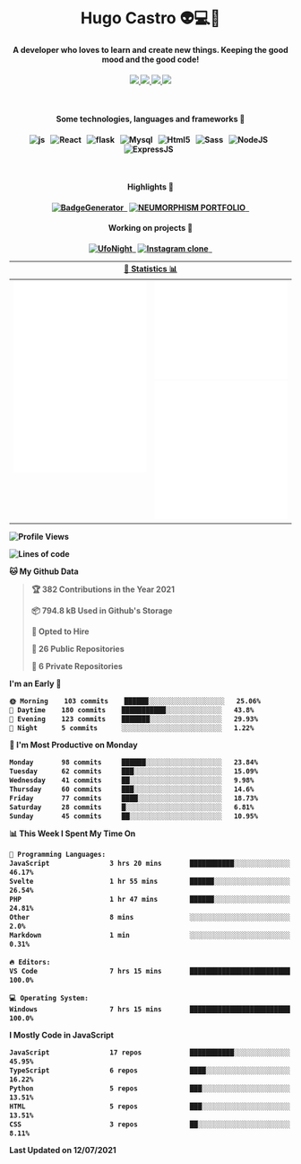 <h1 align="center">Hugo Castro 👽💻🌌</h1>
<h4 align="center">A developer who loves to learn and create new things. Keeping the good mood and the good code!<h4/>
<p align="center">
		<a href="https://stackoverflow.com/users/11444549/hugo">
		<img src="https://img.shields.io/badge/-Stackoverflow-79db75?style=for-the-badge&logo=Stackoverflow&logoColor=white" />
	</a>
		<a href="https://api.whatsapp.com/send?phone=5532988940411text=Oii, vim pelo github!">
		<img src="https://img.shields.io/badge/WHATSAPP-79db75.svg?&style=for-the-badge&logo=whatsapp&logoColor=white" />
	</a>
		<a href="mailto:hugocastrohc@outlook.com">
		<img src="https://img.shields.io/badge/email-79db75.svg?&style=for-the-badge&logo=protonmail&logoColor=white" />
	<a href="https://open.spotify.com/user/22uat6ppbmvcvyia5me7tdmci">
		<img src="https://img.shields.io/badge/spotify-79db75.svg?&style=for-the-badge&logo=spotify&logoColor=white" />
	</a>
</p>

<br>

<h4 align="center"> Some technologies, languages and frameworks 🚀<h4/>
<p align="center">
	<img src="https://img.shields.io/badge/javascript-79db75.svg?&style=for-the-badge&logo=javascript&logoColor=white" alt="js" />&nbsp;&nbsp;
	<img src="https://img.shields.io/badge/-React-79db75?style=for-the-badge&logo=react&logoColor=white" alt="React" />&nbsp;&nbsp;
	<img src="https://img.shields.io/badge/flask-79db75.svg?&style=for-the-badge&logo=flask&logoColor=white" alt="flask" />&nbsp;&nbsp;
	<img src="https://img.shields.io/badge/mysql-79db75.svg?style=for-the-badge&logo=mysql&logoColor=white" alt="Mysql" />&nbsp;&nbsp;
	<img src="https://img.shields.io/badge/html5-79db75.svg?style=for-the-badge&logo=html5&logoColor=white" alt="Html5" />&nbsp;&nbsp;
	<img src="https://img.shields.io/badge/sass-79db75.svg?style=for-the-badge&logo=sass&logoColor=white" alt="Sass" />&nbsp;&nbsp;
	<img src="https://img.shields.io/badge/node.js-79db75.svg?style=for-the-badge&" alt="NodeJS" />&nbsp;&nbsp;
	<img src="https://img.shields.io/badge/express.js-79db75.svg?style=for-the-badge&" alt="ExpressJS" />&nbsp;&nbsp;
	

</p>

<br>
<h4 align="center"> Highlights 🔆<h4/>
<p align="center">
	  <a text-decoration="none" href="https://pypi.org/project/BadgeGenerator"><img src="https://img.shields.io/badge/BadgeGenerator-79db75.svg?style=for-the-badge&logo=pythonfor-the-badge&logo=django" alt="BadgeGenerator" />&nbsp;&nbsp;<a/>
	<a text-decoration="none" href="https://github.com/HugoCastroBR/Neumorphism_Portfolio"><img src="https://img.shields.io/badge/neumorphism_portfolio-79db75.svg?style=for-the-badge" alt="NEUMORPHISM PORTFOLIO" />&nbsp;&nbsp;<a/>
</p>
<h4 align="center"> Working on projects 🔨<h4/>
	
<p align="center">
	<a text-decoration="none" href="https://github.com/HugoCastroBR/ufonight"><img src="https://img.shields.io/badge/UfoNight-79db75.svg?style=for-the-badge" alt="UfoNight"/>&nbsp;&nbsp;<a/>
		<a text-decoration="none" href="https://github.com/HugoCastroBR/ufonight"><img src="https://img.shields.io/badge/Instagram%20Clone-79db75.svg?style=for-the-badge" alt="Instagram clone"/>&nbsp;&nbsp;<a/>
</p>

<table>
	<tr>
	    <th colspan="2" align="center">
	      <a href="" >🧩 Statistics 📊 </a>
	    </th>
	</tr>
	<tr>
	    <th valign="top" width="600"><img src="https://github.com/HugoCastroBR/HugoCastroBR/blob/master/Isometric.svg"  /></th>
	    <th width="600"><img src="https://github.com/HugoCastroBR/HugoCastroBR/blob/master/metrics.plugin.habits.svg"  />
		<img src="https://github.com/HugoCastroBR/HugoCastroBR/blob/master/metrics.plugin.activity.svg"  />
	    </th>
  	</tr>
	
<table/>

<!--START_SECTION:waka-->
![Profile Views](http://img.shields.io/badge/Profile%20Views-1-blue)

![Lines of code](https://img.shields.io/badge/From%20Hello%20World%20I%27ve%20Written-127508%20lines%20of%20code-blue)

**🐱 My Github Data** 

> 🏆 382 Contributions in the Year 2021
 > 
> 📦 794.8 kB Used in Github's Storage 
 > 
> 💼 Opted to Hire
 > 
> 📜 26 Public Repositories 
 > 
> 🔑 6 Private Repositories  
 > 
**I'm an Early 🐤** 

```text
🌞 Morning    103 commits    ██████░░░░░░░░░░░░░░░░░░░   25.06% 
🌆 Daytime    180 commits    ███████████░░░░░░░░░░░░░░   43.8% 
🌃 Evening    123 commits    ███████░░░░░░░░░░░░░░░░░░   29.93% 
🌙 Night      5 commits      ░░░░░░░░░░░░░░░░░░░░░░░░░   1.22%

```
📅 **I'm Most Productive on Monday** 

```text
Monday       98 commits     ██████░░░░░░░░░░░░░░░░░░░   23.84% 
Tuesday      62 commits     ███░░░░░░░░░░░░░░░░░░░░░░   15.09% 
Wednesday    41 commits     ██░░░░░░░░░░░░░░░░░░░░░░░   9.98% 
Thursday     60 commits     ███░░░░░░░░░░░░░░░░░░░░░░   14.6% 
Friday       77 commits     ████░░░░░░░░░░░░░░░░░░░░░   18.73% 
Saturday     28 commits     █░░░░░░░░░░░░░░░░░░░░░░░░   6.81% 
Sunday       45 commits     ██░░░░░░░░░░░░░░░░░░░░░░░   10.95%

```


📊 **This Week I Spent My Time On** 

```text
💬 Programming Languages: 
JavaScript               3 hrs 20 mins       ███████████░░░░░░░░░░░░░░   46.17% 
Svelte                   1 hr 55 mins        ██████░░░░░░░░░░░░░░░░░░░   26.54% 
PHP                      1 hr 47 mins        ██████░░░░░░░░░░░░░░░░░░░   24.81% 
Other                    8 mins              ░░░░░░░░░░░░░░░░░░░░░░░░░   2.0% 
Markdown                 1 min               ░░░░░░░░░░░░░░░░░░░░░░░░░   0.31%

🔥 Editors: 
VS Code                  7 hrs 15 mins       █████████████████████████   100.0%

💻 Operating System: 
Windows                  7 hrs 15 mins       █████████████████████████   100.0%

```

**I Mostly Code in JavaScript** 

```text
JavaScript               17 repos            ███████████░░░░░░░░░░░░░░   45.95% 
TypeScript               6 repos             ████░░░░░░░░░░░░░░░░░░░░░   16.22% 
Python                   5 repos             ███░░░░░░░░░░░░░░░░░░░░░░   13.51% 
HTML                     5 repos             ███░░░░░░░░░░░░░░░░░░░░░░   13.51% 
CSS                      3 repos             ██░░░░░░░░░░░░░░░░░░░░░░░   8.11%

```



 Last Updated on 12/07/2021
<!--END_SECTION:waka-->


